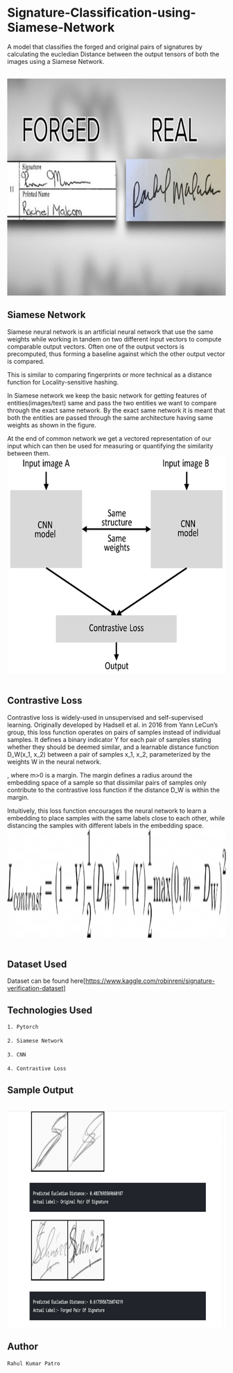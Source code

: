 # Signature-Classification-using-Siamese-Network

A model that classifies the forged and original pairs of signatures by calculating the eucledian Distance between the output tensors of both the images using a Siamese Network.

<br>
<img src ="images/download.jpg"  width=800 height=500>  
<br>

## Siamese Network

Siamese neural network is an artificial neural network that use the same weights while working in tandem on two different input vectors to compute comparable output vectors. Often one of the output vectors is precomputed, thus forming a baseline against which the other output vector is compared. 

This is similar to comparing fingerprints or more technical as a distance function for Locality-sensitive hashing.

In Siamese network we keep the basic network for getting features of entities(images/text) same and pass the two entities we want to compare through the exact same network. By the exact same network it is meant that both the entities are passed through the same architecture having same weights as shown in the figure. 

At the end of common network we get a vectored representation of our input which can then be used for measuring or quantifying the similarity between them.
<br>
<img src ="images/image1.png"  width=800 height=500>  
<br>

## Contrastive Loss

Contrastive loss is widely-used in unsupervised and self-supervised learning. Originally developed by Hadsell et al. in 2016 from Yann LeCun’s group, this loss function operates on pairs of samples instead of individual samples. It defines a binary indicator Y for each pair of samples stating whether they should be deemed similar, and a learnable distance function D_W(x_1, x_2) between a pair of samples x_1, x_2, parameterized by the weights W in the neural network.

, where m>0 is a margin. The margin defines a radius around the embedding space of a sample so that dissimilar pairs of samples only contribute to the contrastive loss function if the distance D_W is within the margin.

Intuitively, this loss function encourages the neural network to learn a embedding to place samples with the same labels close to each other, while distancing the samples with different labels in the embedding space.
<br>
<img src ="images/loss.png"  width=800 height=250>  
<br>


## Dataset Used

Dataset can be found here[https://www.kaggle.com/robinreni/signature-verification-dataset]


## Technologies Used
```
1. Pytorch

2. Siamese Network

3. CNN

4. Contrastive Loss
```

## Sample Output

<br>
<img src ="images/output.PNG"  width=800 height=500>  
<br>

## Author
```
Rahul Kumar Patro
```

